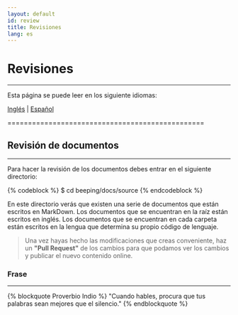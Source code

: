 ```yaml
---
layout: default
id: review
title: Revisiones
lang: es
---
```


# Revisiones

---

Esta página se puede leer en los siguiente idiomas:
 
[Inglés](#) | [Español](/beeping/es/review.html)

================================================

## Revisión de documentos

---

Para hacer la revisión de los documentos debes entrar en el siguiente directorio:

{% codeblock %}
$ cd beeping/docs/source
{% endcodeblock %}

En este directorio verás que existen una serie de documentos que están escritos en MarkDown. Los documentos que se encuentran en la raíz están escritos en inglés. Los documentos que se encuentran en cada carpeta están escritos en la lengua que determina su propio código de lenguaje.

> Una vez hayas hecho las modificaciones que creas conveniente, haz un **"Pull Request"** de los cambios para que podamos ver los cambios y publicar el nuevo contenido online.

### Frase

---

{% blockquote Proverbio Indio %}
"Cuando hables, procura que tus palabras sean mejores que el silencio."
{% endblockquote %}